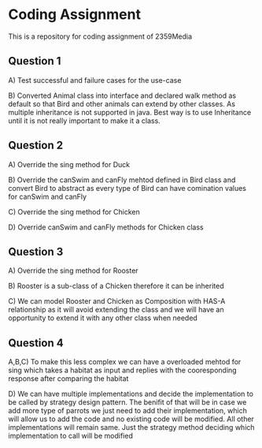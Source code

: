 # Coding Assignment
This is a repository for coding assignment of 2359Media


## Question 1

A) Test successful and failure cases for the use-case

B) Converted Animal class into interface and declared walk method as default so that Bird and other animals can extend by other classes. As multiple inheritance is not supported in java. Best way is to use Inheritance until it is not really important to make it a class.

## Question 2

A) Override the sing method for Duck

B) Override the canSwim and canFly mehtod defined in Bird class and convert Bird to abstract as every type of Bird can have comination values for canSwim and canFly

C) Override the sing method for Chicken

D) Override canSwim and canFly methods for Chicken class

## Question 3

A) Override the sing method for Rooster

B) Rooster is a sub-class of a Chicken therefore it can be inherited

C) We can model Rooster and Chicken as Composition with HAS-A relationship as it will avoid extending the class and we will have an opportunity to extend it with any other class when needed

## Question 4

A,B,C) To make this less complex we can have a overloaded mehtod for sing which takes a habitat as input and replies with the cooresponding response after comparing the habitat

D) We can have multiple implementations and decide the implementation to be called by strategy design pattern. The benifit of that will be in case we add more type of parrots we just need to add their implementation, which will allow us to add the code and no existing code will be modified. All other implementations will remain same. Just the strategy method deciding which implementation to call will be modified



